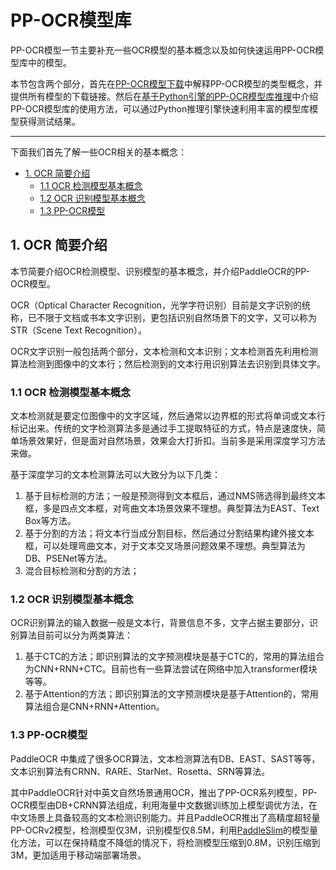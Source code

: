 
# PP-OCR模型库
PP-OCR模型一节主要补充一些OCR模型的基本概念以及如何快速运用PP-OCR模型库中的模型。

本节包含两个部分，首先在[PP-OCR模型下载](./models_list.md)中解释PP-OCR模型的类型概念，并提供所有模型的下载链接。然后在[基于Python引擎的PP-OCR模型库推理](./inference_ppocr.md)中介绍PP-OCR模型库的使用方法，可以通过Python推理引擎快速利用丰富的模型库模型获得测试结果。

------

下面我们首先了解一些OCR相关的基本概念：

- [1. OCR 简要介绍](#1-ocr-----)
  * [1.1 OCR 检测模型基本概念](#11-ocr---------)
  * [1.2 OCR 识别模型基本概念](#12-ocr---------)
  * [1.3 PP-OCR模型](#13-pp-ocr--)

<a name="1-ocr-----"></a>
## 1. OCR 简要介绍
本节简要介绍OCR检测模型、识别模型的基本概念，并介绍PaddleOCR的PP-OCR模型。

OCR（Optical Character Recognition，光学字符识别）目前是文字识别的统称，已不限于文档或书本文字识别，更包括识别自然场景下的文字，又可以称为STR（Scene Text Recognition）。

OCR文字识别一般包括两个部分，文本检测和文本识别；文本检测首先利用检测算法检测到图像中的文本行；然后检测到的文本行用识别算法去识别到具体文字。

<a name="11-ocr---------"></a>
### 1.1 OCR 检测模型基本概念

文本检测就是要定位图像中的文字区域，然后通常以边界框的形式将单词或文本行标记出来。传统的文字检测算法多是通过手工提取特征的方式，特点是速度快，简单场景效果好，但是面对自然场景，效果会大打折扣。当前多是采用深度学习方法来做。

基于深度学习的文本检测算法可以大致分为以下几类：
1. 基于目标检测的方法；一般是预测得到文本框后，通过NMS筛选得到最终文本框，多是四点文本框，对弯曲文本场景效果不理想。典型算法为EAST、Text Box等方法。
2. 基于分割的方法；将文本行当成分割目标，然后通过分割结果构建外接文本框，可以处理弯曲文本，对于文本交叉场景问题效果不理想。典型算法为DB、PSENet等方法。
3. 混合目标检测和分割的方法；

<a name="12-ocr---------"></a>
### 1.2 OCR 识别模型基本概念

OCR识别算法的输入数据一般是文本行，背景信息不多，文字占据主要部分，识别算法目前可以分为两类算法：
1. 基于CTC的方法；即识别算法的文字预测模块是基于CTC的，常用的算法组合为CNN+RNN+CTC。目前也有一些算法尝试在网络中加入transformer模块等等。
2. 基于Attention的方法；即识别算法的文字预测模块是基于Attention的，常用算法组合是CNN+RNN+Attention。

<a name="13-pp-ocr--"></a>
### 1.3 PP-OCR模型

PaddleOCR 中集成了很多OCR算法，文本检测算法有DB、EAST、SAST等等，文本识别算法有CRNN、RARE、StarNet、Rosetta、SRN等算法。

其中PaddleOCR针对中英文自然场景通用OCR，推出了PP-OCR系列模型，PP-OCR模型由DB+CRNN算法组成，利用海量中文数据训练加上模型调优方法，在中文场景上具备较高的文本检测识别能力。并且PaddleOCR推出了高精度超轻量PP-OCRv2模型，检测模型仅3M，识别模型仅8.5M，利用[PaddleSlim](https://github.com/PaddlePaddle/PaddleSlim)的模型量化方法，可以在保持精度不降低的情况下，将检测模型压缩到0.8M，识别压缩到3M，更加适用于移动端部署场景。
